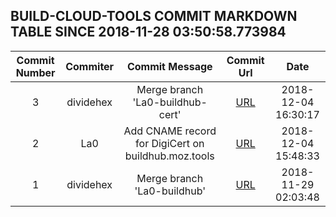 ## BUILD-CLOUD-TOOLS COMMIT MARKDOWN TABLE SINCE 2018-11-28 03:50:58.773984

| Commit Number | Commiter | Commit Message | Commit Url | Date | 
|:---:|:----:|:----------------------------------:|:------:|:----:| 
|3|dividehex|Merge branch 'La0-buildhub-cert'|[URL](https://github.com/mozilla-releng/build-cloud-tools/commit/3962e62c72251ae9fc531bdb5b14ba40243a5b70)|2018-12-04 16:30:17
|2|La0|Add CNAME record for DigiCert on buildhub.moz.tools|[URL](https://github.com/mozilla-releng/build-cloud-tools/commit/7fe44bf80d48b949c4d65c7642e3e4b69780af84)|2018-12-04 15:48:33
|1|dividehex|Merge branch 'La0-buildhub'|[URL](https://github.com/mozilla-releng/build-cloud-tools/commit/cb2ede208a3dda6df742eb0f251827762931f1d1)|2018-11-29 02:03:48


